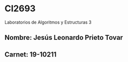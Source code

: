 # CI2693
Laboratorios de Algoritmos y Estructuras 3

## Nombre: Jesús Leonardo Prieto Tovar
## Carnet: 19-10211
